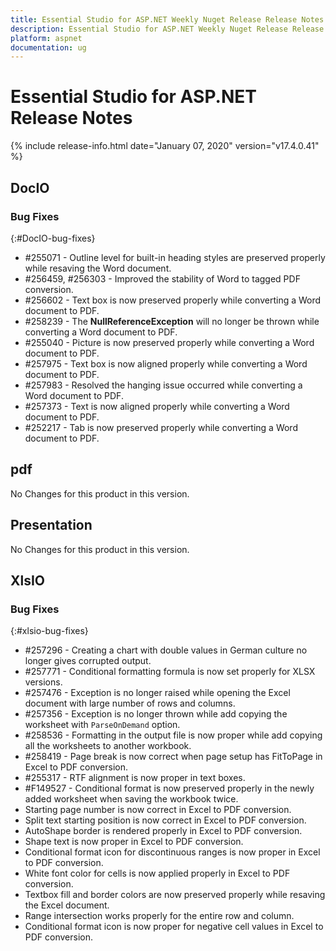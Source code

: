 ```yaml
---
title: Essential Studio for ASP.NET Weekly Nuget Release Release Notes  
description: Essential Studio for ASP.NET Weekly Nuget Release Release Notes  
platform: aspnet
documentation: ug
---
```


# Essential Studio for ASP.NET  Release Notes  

{% include release-info.html date="January 07, 2020"  version="v17.4.0.41" %} 






## DocIO

### Bug Fixes
{:#DocIO-bug-fixes}

* \#255071 - Outline level for built-in heading styles are preserved properly while resaving the Word document.
* \#256459, \#256303 - Improved the stability of Word to tagged PDF conversion.
* \#256602 - Text box is now preserved properly while converting a Word document to PDF.
* \#258239 - The **NullReferenceException** will no longer be thrown while converting a Word document to PDF.
* \#255040 - Picture is now preserved properly while converting a Word document to PDF.
* \#257975 - Text box is now aligned properly while converting a Word document to PDF.
* \#257983 - Resolved the hanging issue occurred while converting a Word document to PDF.
* \#257373 - Text is now aligned properly while converting a Word document to PDF.
* \#252217 - Tab is now preserved properly while converting a Word document to PDF.
## pdf

No Changes for this product in this version.

[//]: # "Delete the contents of this file while new content is added."

## Presentation

No Changes for this product in this version.

[//]: # "Delete the contents of this file while new content is added."

## XlsIO

### Bug Fixes
{:#xlsio-bug-fixes}

* \#257296 - Creating a chart with double values in German culture no longer gives corrupted output.
* \#257771 - Conditional formatting formula is now set properly for XLSX versions.
* \#257476 - Exception is no longer raised while opening the Excel document with large number of rows and columns.
* \#257356 - Exception is no longer thrown while add copying the worksheet with `ParseOnDemand` option.
* \#258536 - Formatting in the output file is now proper while add copying all the worksheets to another workbook.
* \#258419 - Page break is now correct when page setup has FitToPage in Excel to PDF conversion.
* \#255317 - RTF alignment is now proper in text boxes.
* \#F149527 - Conditional format is now preserved properly in the newly added worksheet when saving the workbook twice.
* Starting page number is now correct in Excel to PDF conversion.
* Split text starting position is now correct in Excel to PDF conversion.
* AutoShape border is rendered properly in Excel to PDF conversion.
* Shape text is now proper in Excel to PDF conversion.
* Conditional format icon for discontinuous ranges is now proper in Excel to PDF conversion.
* White font color for cells is now applied properly in Excel to PDF conversion.
* Textbox fill and border colors are now preserved properly while resaving the Excel document.
* Range intersection works properly for the entire row and column.
* Conditional format icon is now proper for negative cell values in Excel to PDF conversion.
